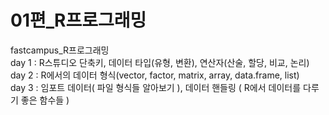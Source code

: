 # 01편_R프로그래밍
fastcampus_R프로그래밍<br>
day 1 : R스튜디오 단축키, 데이터 타입(유형, 변환), 연산자(산술, 할당, 비교, 논리)<br>
day 2 : R에서의 데이터 형식(vector, factor, matrix, array, data.frame, list)<br>
day 3 : 임포트 데이터( 파일 형식들 알아보기 ), 데이터 핸들링 ( R에서 데이터를 다루기 좋은 함수들 )<br>



